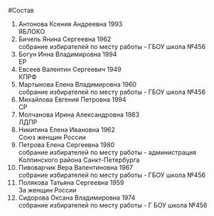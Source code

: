 #Состав
1. Антонова Ксения Андреевна 1993   
    ЯБЛОКО
2. Бичель Янина Сергеевна 1962   
    собрание избирателей по месту работы - ГБОУ школа №456
3. Богун Инна Владимировна 1994   
    ЕР
4. Евсеев Валентин Сергеевич 1949   
    КПРФ
5. Мартынова Елена Владимировна 1960   
    собрание избирателей по месту работы - ГБОУ школа №456
6. Михайлова Евгения Петровна 1994   
    СР
7. Молчанова Ирина Александровна 1983   
    ЛДПР
8. Никитина Елена Ивановна 1962   
    Союз женщин России
9. Петрова Елена Сергеевна 1980   
    собрание избирателей по месту работы - администрация Колпинского района Санкт-Петербурга
10. Пивоварчик Вера Валентиновна 1967   
    собрание избирателей по месту работы - ГБОУ школа №456
11. Полякова Татьяна Сергеевна 1959   
    За женщин России
12. Сидорова Оксана Владимировна 1974   
    собрание избирателей по месту работы - Г БОУ школа №456
